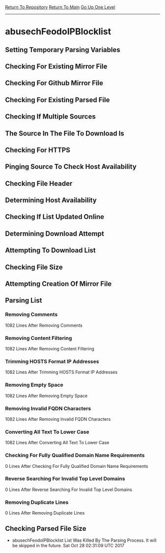 [Return To Repository](https://github.com/deathbybandaid/piholeparser/)
[Return To Main](https://github.com/deathbybandaid/piholeparser/blob/master/RecentRunLogs/Mainlog.md)
[Go Up One Level](https://github.com/deathbybandaid/piholeparser/blob/master/RecentRunLogs/TopLevelScripts/30-Processing-Blacklists.md)
____________________________________
# abusechFeodoIPBlocklist
## Setting Temporary Parsing Variables
## Checking For Existing Mirror File
## Checking For Github Mirror File
## Checking For Existing Parsed File
## Checking If Multiple Sources
## The Source In The File To Download Is
## Checking For HTTPS
## Pinging Source To Check Host Availability
## Checking File Header
## Determining Host Availability
## Checking If List Updated Online
## Determining Download Attempt
## Attempting To Download List
## Checking File Size
## Attempting Creation Of Mirror File
## Parsing List
### Removing Comments
1082 Lines After Removing Comments
### Removing Content Filtering
1082 Lines After Removing Content Filtering
### Trimming HOSTS Format IP Addresses
1082 Lines After Trimming HOSTS Format IP Addresses
### Removing Empty Space
1082 Lines After Removing Empty Space
### Removing Invalid FQDN Characters
1082 Lines After Removing Invalid FQDN Characters
### Converting All Text To Lower Case
1082 Lines After Converting All Text To Lower Case
### Checking For Fully Qualified Domain Name Requirements
0 Lines After Checking For Fully Qualified Domain Name Requirements
### Reverse Searching For Invalid Top Level Domains
0 Lines After Reverse Searching For Invalid Top Level Domains
### Removing Duplicate Lines
0 Lines After Removing Duplicate Lines
## Checking Parsed File Size
* abusechFeodoIPBlocklist List Was Killed By The Parsing Process. It will be skipped in the future. Sat Oct 28 02:31:09 UTC 2017
